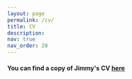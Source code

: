 ```yaml
---
layout: page
permalink: /cv/
title: CV
description:
nav: true
nav_order: 20
---
```


#### You can find a copy of Jimmy's CV [here](http://BernotLab.github.io/assets/pdf/Bernot_CV.pdf)

